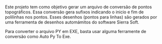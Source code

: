 Este projeto tem como objetivo gerar um arquivo de conversão de pontos topográficos. Essa conversão gera sufixos indicando o inicio e fim de polilinhas nos pontos.
Esses desenhos (pontos para linhas) são gerados por uma ferramenta de desenhos automámitos do software Sierra Soft.

Para converter o arquivo PY em EXE, basta usar alguma ferramente de conversão como Auto Py To Exe.
